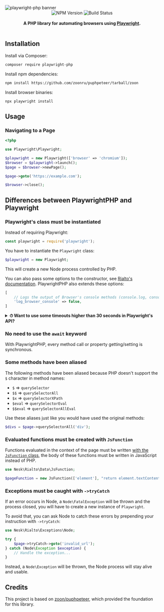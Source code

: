 <img alt="playwright-php banner" src="https://github.com/victor-teles/playwright-php/raw/main/.github/banner.webp"/>

<div align="center">
    <img src="https://badgen.net/npm/v/playwright-php?" alt="NPM Version" />
    <img src="https://github.com/victor-teles/playwright-php/actions/workflows/tests.yaml/badge.svg" alt="Build Status" />
</a>
</div>
<br />

<div align="center"><strong>A PHP library for automating browsers using <a target="_blank" href="https://playwright.dev/">Playwright</a>.</strong></div>

<br />


## Installation

Install via Composer:

```bash
composer require playwright-php
```

Install npm dependencies:

```bash
npm install https://github.com/zoonru/puphpeteer/tarball/zoon
```

Install browser binaries:

```bash
npx playwright install
```

## Usage

### Navigating to a Page

```php
<?php

use Playwright\Playwright;

$playwright = new Playwright(['browser' => 'chromium']);
$browser = $playwright->launch();
$page = $browser->newPage();

$page->goto('https://example.com');

$browser->close();
```

## Differences between PlaywrightPHP and Playwright

### Playwright's class must be instantiated

Instead of requiring Playwright:

```js
const playwright = require('playwright');
```

You have to instantiate the `Playwright` class:

```php
$playwright = new Playwright;
```

This will create a new Node process controlled by PHP.

You can also pass some options to the constructor, see [Rialto's documentation](https://github.com/nesk/rialto/blob/master/docs/api.md#options). PlaywrightPHP also extends these options:

```php
[
    // Logs the output of Browser's console methods (console.log, console.debug, etc...) to the PHP logger
    'log_browser_console' => false,
]
```

<details>
<summary><strong>⏱ Want to use some timeouts higher than 30 seconds in Playwright's API?</strong></summary> <br>

If you use some timeouts higher than 30 seconds, you will have to set a higher value for the `read_timeout` option (default: `35`):

```php
$playwright = new Playwright([
    'browser' => 'chromium',
    'read_timeout' => 65, // In seconds
]);

$playwright->launch()->newPage()->goto($url, [
    'timeout' => 60000, // In milliseconds
]);
```
</details>

### No need to use the `await` keyword

With PlaywrightPHP, every method call or property getting/setting is synchronous.

### Some methods have been aliased

The following methods have been aliased because PHP doesn't support the `$` character in method names:

- `$` => `querySelector`
- `$$` => `querySelectorAll`
- `$x` => `querySelectorXPath`
- `$eval` => `querySelectorEval`
- `$$eval` => `querySelectorAllEval`

Use these aliases just like you would have used the original methods:

```php
$divs = $page->querySelectorAll('div');
```

### Evaluated functions must be created with `JsFunction`

Functions evaluated in the context of the page must be written [with the `JsFunction` class](https://github.com/nesk/rialto/blob/master/docs/api.md#javascript-functions), the body of these functions must be written in JavaScript instead of PHP.

```php
use Nesk\Rialto\Data\JsFunction;

$pageFunction = new JsFunction(['element'], "return element.textContent");
```

### Exceptions must be caught with `->tryCatch`

If an error occurs in Node, a `Node\FatalException` will be thrown and the process closed, you will have to create a new instance of `Playwright`.

To avoid that, you can ask Node to catch these errors by prepending your instruction with `->tryCatch`:

```php
use Nesk\Rialto\Exceptions\Node;

try {
    $page->tryCatch->goto('invalid_url');
} catch (Node\Exception $exception) {
    // Handle the exception...
}
```

Instead, a `Node\Exception` will be thrown, the Node process will stay alive and usable.


## Credits

This project is based on [zoon/puphpeteer](https://github.com/zoonru/puphpeteer), which provided the foundation for this library.
